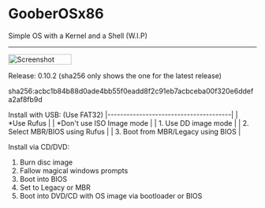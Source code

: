 # GooberOSx86
Simple OS with a Kernel and a Shell (W.I.P)

________________________________

<img width="128" height="21" alt="Screenshot 2025-07-12 212951" src="https://github.com/user-attachments/assets/2c69725e-ff7d-45ca-b3e6-30fc4e05b50a" />

Release: 0.10.2 (sha256 only shows the one for the latest release)

sha256:acbc1b84b88d0ade4bb55f0eadd8f2c91eb7acbceba00f320e6ddefa2af8fb9d

  Install with USB:  (Use FAT32)
|---------------------------------------|
|    *Use Rufus                         |
|       *Don't use ISO Image mode       |
|    1. Use DD image mode               |
|    2. Select MBR/BIOS using Rufus     |
|    3. Boot from MBR/Legacy using BIOS |


  
  Install via CD/DVD:

  1. Burn disc image
  2. Fallow magical windows prompts
  3. Boot into BIOS
  4. Set to Legacy or MBR
  5. Boot into DVD/CD with OS image via bootloader or BIOS

  
      
